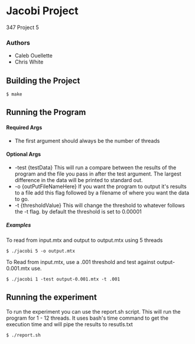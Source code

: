 # Jacobi  Project
347 Project 5

### Authors
  * Caleb Ouellette
  * Chris White


## Building the Project

```
$ make
```

## Running the Program


#### Required Args
* The first argument should always be the number of threads

#### Optional  Args
* -test {testData} This will run a compare between the results of the program and the file you pass in after the test argument. The largest difference in the data will be printed to standard out.
* -o {outPutFileNameHere} If you want the program to output it's results to a file add this flag followed by a filename of where you want the data to go.
* -t {thresholdValue} This will change the threshold to whatever follows the -t flag. by default the threshold is set to 0.00001

##### Examples
To read from input.mtx and output to output.mtx using 5 threads
```
$ ./jacobi 5 -o output.mtx
```
To Read from input.mtx, use a .001 threshold and test against output-0.001.mtx use.
```
$ ./jacobi 1 -test output-0.001.mtx -t .001
```

## Running the experiment
To run the experiment you can use the report.sh script. This will run the program for 1 - 12 threads. It uses bash's time command to get the execution time and will pipe the results to resutls.txt
```
$ ./report.sh
```
